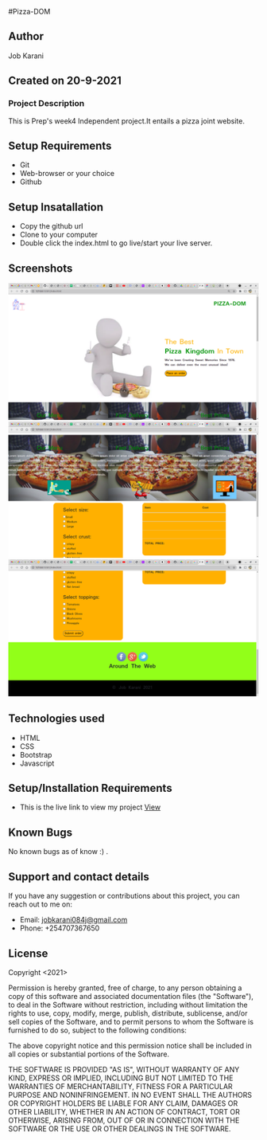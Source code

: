 #Pizza-DOM

## Author
Job Karani

## Created on 20-9-2021

### Project Description
This is Prep's week4 Independent project.It entails a pizza joint website.

## Setup Requirements
* Git
* Web-browser or your choice
* Github

## Setup Insatallation
* Copy the github url
* Clone to your computer
* Double click the index.html to go live/start your live server.

## Screenshots
<img src="assets/Screenshot from 2021-09-21 21-31-50.png">
<img src="assets/Screenshot from 2021-09-21 21-31-58.png">
<img src="assets/Screenshot from 2021-09-21 21-32-02.png">

## Technologies used
* HTML
* CSS
* Bootstrap
* Javascript

## Setup/Installation Requirements
* This is the live link to view my project <a href = "https://jobkarani.github.io/Pizza-Dom/">View </a>


## Known Bugs
No known bugs as of know :) .

## Support and contact details
If you have any suggestion or contributions about this project, you can reach out to me on:
* Email: jobkarani084j@gmail.com
* Phone: +254707367650

## License
Copyright <2021> <Moringa School>

Permission is hereby granted, free of charge, to any person obtaining a copy of this software and associated documentation files (the "Software"), to deal in the Software without restriction, including without limitation the rights to use, copy, modify, merge, publish, distribute, sublicense, and/or sell copies of the Software, and to permit persons to whom the Software is furnished to do so, subject to the following conditions:

The above copyright notice and this permission notice shall be included in all copies or substantial portions of the Software.

THE SOFTWARE IS PROVIDED "AS IS", WITHOUT WARRANTY OF ANY KIND, EXPRESS OR IMPLIED, INCLUDING BUT NOT LIMITED TO THE WARRANTIES OF MERCHANTABILITY, FITNESS FOR A PARTICULAR PURPOSE AND NONINFRINGEMENT. IN NO EVENT SHALL THE AUTHORS OR COPYRIGHT HOLDERS BE LIABLE FOR ANY CLAIM, DAMAGES OR OTHER LIABILITY, WHETHER IN AN ACTION OF CONTRACT, TORT OR OTHERWISE, ARISING FROM, OUT OF OR IN CONNECTION WITH THE SOFTWARE OR THE USE OR OTHER DEALINGS IN THE SOFTWARE.
